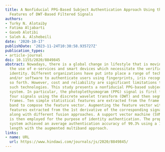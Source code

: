 ```yaml
---
title: A Nonfiducial PPG-Based Subject Authentication Approach Using the Statistical
  Features of DWT-Based Filtered Signals
authors:
- Turky N. Alotaiby
- Fatima Aljabarti
- Gaseb Alotibi
- Saleh A. Alshebeili
date: '2020-10-17'
publishDate: '2023-11-24T10:38:58.935727Z'
publication_types:
- article-journal
doi: 10.1155/2020/8849845
abstract: Nowadays, there is a global change in lifestyle that is moving more toward
  the use of e-services and smart devices which necessitate the verification of user
  identity. Different organizations have put into place a range of technologies, hardware,
  and/or software to authenticate users using fingerprints, iris recognition, and
  so forth. However, cost and reliability are significant limitations to the use of
  such technologies. This study presents a nonfiducial PPG-based subject authentication
  system. In particular, the photoplethysmogram (PPG) signal is first filtered into
  four signals using the discrete wavelet transform (DWT) and then segmented into
  frames. Ten simple statistical features are extracted from the frame of each signal
  band to compose the feature vector. Augmenting the feature vector with the same
  features extracted from the 1st derivative of the corresponding signal is investigated,
  along with different fusion approaches. A support vector machine (SVM) classifier
  is then employed for the purpose of identity authentication. The proposed authentication
  system achieved an average authentication accuracy of 99.3% using a 15 sec frame
  length with the augmented multiband approach.
links:
- name: URL
  url: https://www.hindawi.com/journals/js/2020/8849845/
---
```

